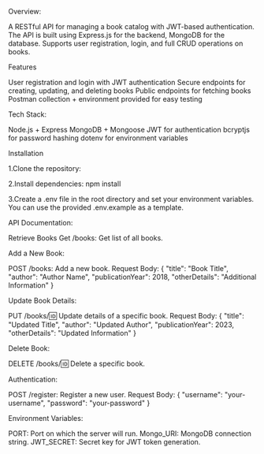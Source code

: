 Overview:

A RESTful API for managing a book catalog with JWT-based authentication.
The API is built using Express.js for the backend, MongoDB for the database.
Supports user registration, login, and full CRUD operations on books.


Features

User registration and login with JWT authentication
Secure endpoints for creating, updating, and deleting books
Public endpoints for fetching books
Postman collection + environment provided for easy testing


Tech Stack:

Node.js + Express
MongoDB + Mongoose
JWT for authentication
bcryptjs for password hashing
dotenv for environment variables


Installation

1.Clone the repository:

2.Install dependencies:
npm install

3.Create a .env file in the root directory and set your environment variables. You can use the provided .env.example as a template.


API Documentation:

Retrieve Books
Get /books: Get list of all books.

Add a New Book:

POST /books: Add a new book.
Request Body: { "title": "Book Title", "author": "Author Name", "publicationYear": 2018, "otherDetails": "Additional Information" }

Update Book Details:

PUT /books/:id: Update details of a specific book.
Request Body: { "title": "Updated Title", "author": "Updated Author", "publicationYear": 2023, "otherDetails": "Updated Information" }

Delete Book:

DELETE /books/:id: Delete a specific book.

Authentication:

POST /register: Register a new user.
Request Body: { "username": "your-username", "password": "your-password" }


Environment Variables:

PORT: Port on which the server will run.
Mongo_URI: MongoDB connection string.
JWT_SECRET: Secret key for JWT token generation.

